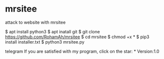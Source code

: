 # mrsitee
attack to website with mrsitee

$ apt install python3
$ apt inatall git
$ git clone https://github.com/RohamAh/mrsitee
$ cd mrsitee
$ chmod +x *
$ pip3 install installer.txt
$ python3 mrsitee.py

telegram
If you are satisfied with my program, click on the star:
*
Version:1.0
